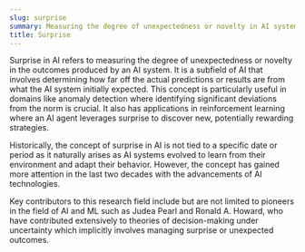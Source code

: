 ```yaml
---
slug: surprise
summary: Measuring the degree of unexpectedness or novelty in AI systems.
title: Surprise
---
```


Surprise in AI refers to measuring the degree of unexpectedness or novelty in the outcomes produced by an AI system. It is a subfield of AI that involves determining how far off the actual predictions or results are from what the AI system initially expected. This concept is particularly useful in domains like anomaly detection where identifying significant deviations from the norm is crucial. It also has applications in reinforcement learning where an AI agent leverages surprise to discover new, potentially rewarding strategies.

Historically, the concept of surprise in AI is not tied to a specific date or period as it naturally arises as AI systems evolved to learn from their environment and adapt their behavior. However, the concept has gained more attention in the last two decades with the advancements of AI technologies.

Key contributors to this research field include but are not limited to pioneers in the field of AI and ML such as Judea Pearl and Ronald A. Howard, who have contributed extensively to theories of decision-making under uncertainty which implicitly involves managing surprise or unexpected outcomes.
